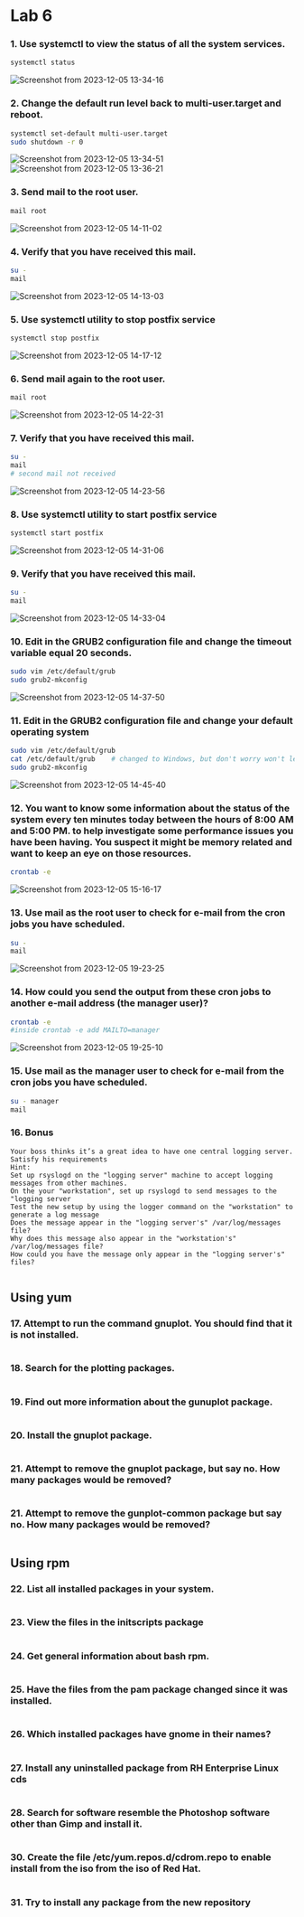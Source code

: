 # Lab 6
### 1.	Use systemctl to view the status of all the system services.
```bash
systemctl status
```
![Screenshot from 2023-12-05 13-34-16](https://github.com/stevenadel/Red-Hat-Sysadmin-ITI-44/assets/111876286/0abda6fb-8038-4f06-8824-33b667b9b783)
### 2.	Change the default run level back to multi-user.target and reboot.
```bash
systemctl set-default multi-user.target
sudo shutdown -r 0
```
![Screenshot from 2023-12-05 13-34-51](https://github.com/stevenadel/Red-Hat-Sysadmin-ITI-44/assets/111876286/c7d83cfc-9830-404a-bda7-b8b55a99f682)
![Screenshot from 2023-12-05 13-36-21](https://github.com/stevenadel/Red-Hat-Sysadmin-ITI-44/assets/111876286/54ec3151-e371-4a7a-9070-9669a4261ac6)
### 3.	Send mail to the root user.
```bash
mail root
```
![Screenshot from 2023-12-05 14-11-02](https://github.com/stevenadel/Red-Hat-Sysadmin-ITI-44/assets/111876286/51a56cad-6e68-47a1-b1af-7185468adb25)
### 4.	Verify that you have received this mail.
```bash
su -
mail
```
![Screenshot from 2023-12-05 14-13-03](https://github.com/stevenadel/Red-Hat-Sysadmin-ITI-44/assets/111876286/bde9571f-5e64-4f48-9d22-33d1bd112efe)
### 5.	Use  systemctl utility to stop postfix service
```bash
systemctl stop postfix
```
![Screenshot from 2023-12-05 14-17-12](https://github.com/stevenadel/Red-Hat-Sysadmin-ITI-44/assets/111876286/e4d340ec-871e-49a9-b7ae-820905a5afda)
### 6.	Send mail again to the root user.
```bash
mail root
```
![Screenshot from 2023-12-05 14-22-31](https://github.com/stevenadel/Red-Hat-Sysadmin-ITI-44/assets/111876286/45c58270-4c30-4212-bab9-6d13e37a31a0)
### 7.	Verify that you have received this mail.
```bash
su -
mail
# second mail not received
```
![Screenshot from 2023-12-05 14-23-56](https://github.com/stevenadel/Red-Hat-Sysadmin-ITI-44/assets/111876286/b7ddff91-4c86-412d-80e7-279b772bbba5)
### 8.	Use systemctl utility to start postfix service
```bash
systemctl start postfix
```
![Screenshot from 2023-12-05 14-31-06](https://github.com/stevenadel/Red-Hat-Sysadmin-ITI-44/assets/111876286/a4d12eaf-bd32-433a-9625-fffeee7ced25)
### 9.	Verify that you have received this mail.
```bash
su -
mail
```
![Screenshot from 2023-12-05 14-33-04](https://github.com/stevenadel/Red-Hat-Sysadmin-ITI-44/assets/111876286/830d91d5-448b-4863-90a6-ecd813fe55d7)
### 10.	Edit in the GRUB2 configuration file and change the timeout variable equal 20 seconds.
```bash
sudo vim /etc/default/grub
sudo grub2-mkconfig
```
![Screenshot from 2023-12-05 14-37-50](https://github.com/stevenadel/Red-Hat-Sysadmin-ITI-44/assets/111876286/fc203bce-0619-41ea-b2cf-b285c716ba7c)
### 11.	 Edit in the GRUB2 configuration file and change your default operating system
```bash
sudo vim /etc/default/grub
cat /etc/default/grub    # changed to Windows, but don't worry won't leave it like this for long ;)
sudo grub2-mkconfig
```
![Screenshot from 2023-12-05 14-45-40](https://github.com/stevenadel/Red-Hat-Sysadmin-ITI-44/assets/111876286/f1b75f58-1046-4b01-a0a0-46638e433f66)
### 12.	You want to know some information about the status of the system every ten minutes today between the hours of  8:00 AM and 5:00 PM. to help investigate some performance issues you have been having. You suspect it might be memory related and want to keep an eye on those resources.
```bash
crontab -e
```
![Screenshot from 2023-12-05 15-16-17](https://github.com/stevenadel/Red-Hat-Sysadmin-ITI-44/assets/111876286/4b16e4e9-66d5-4b36-b164-27ed7676b735)
### 13.	Use mail as the root user to check for e-mail from the cron jobs you have scheduled.
```bash
su -
mail
```
![Screenshot from 2023-12-05 19-23-25](https://github.com/stevenadel/Red-Hat-Sysadmin-ITI-44/assets/111876286/28a61a16-6ca1-4671-bbfb-d0150b92d44c)
### 14.	How could you send the output from these cron jobs to another e-mail address (the manager user)?
```bash
crontab -e
#inside crontab -e add MAILTO=manager
```
![Screenshot from 2023-12-05 19-25-10](https://github.com/stevenadel/Red-Hat-Sysadmin-ITI-44/assets/111876286/f5522f3c-f992-425b-a295-57d5816de150)
### 15.	Use mail as the manager user to check for e-mail from the cron jobs you have scheduled.
```bash
su - manager
mail
```
### 16.	Bonus
```
Your boss thinks it’s a great idea to have one central logging server. Satisfy his requirements
Hint:
Set up rsyslogd on the "logging server" machine to accept logging messages from other machines.
On the your "workstation", set up rsyslogd to send messages to the "logging server
Test the new setup by using the logger command on the "workstation" to generate a log message
Does the message appear in the "logging server's" /var/log/messages file?
Why does this message also appear in the "workstation's" /var/log/messages file?
How could you have the message only appear in the "logging server's" files?
```
```bash

```
## Using yum
### 17. Attempt to run the command gnuplot. You should find that it is not installed.
```bash

```
### 18. Search for the plotting packages.
```bash

```
### 19. Find out more information about the gunuplot package.
```bash

```
### 20. Install the gnuplot package.
```bash

```
### 21. Attempt to remove the gnuplot package, but say no. How many packages would be removed?
```bash

```
### 21. Attempt to remove the gunplot-common package but say no. How many packages would be removed?
```bash

```
## Using rpm
### 22. List all installed packages in your system.
```bash

```
### 23. View the files in the initscripts package
```bash

```
### 24. Get general information about bash rpm.
```bash

```
### 25. Have the files from the pam package changed since it was installed.
```bash

```
### 26. Which installed packages have gnome in their names?
```bash

```
### 27. Install any uninstalled package from RH Enterprise Linux cds
```bash

```
### 28. Search for software resemble the Photoshop software other than Gimp and install it.
```bash

```
### 30. Create the file /etc/yum.repos.d/cdrom.repo to enable install from the iso from the iso of Red Hat.
```bash

```
### 31. Try to install any package from the new repository
```bash

```
